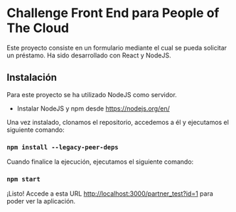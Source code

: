 # Challenge Front End para People of The Cloud

Este proyecto consiste en un formulario mediante el cual se pueda solicitar un préstamo. Ha sido desarrollado con React y NodeJS.

Instalación
-----------

Para este proyecto se ha utilizado NodeJS como servidor.

* Instalar NodeJS y npm desde https://nodejs.org/en/

Una vez instalado, clonamos el repositorio, accedemos a él y ejecutamos el siguiente comando:

### `npm install --legacy-peer-deps`

Cuando finalice la ejecución, ejecutamos el siguiente comando: 

### `npm start`

¡Listo! Accede a esta URL [http://localhost:3000/partner_test?id=1](http://localhost:3000/partner_test?id=1) para poder ver la aplicación.
